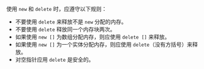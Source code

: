 使用 `new` 和 `delete` 时，应遵守以下规则：

+ 不要使用 `delete` 来释放不是 `new` 分配的内存。
+ 不要使用 `delete` 释放同一个内存块两次。
+ 如果使用 `new []` 为数组分配内存，则应使用 `delete []` 来释放。
+ 如果使用 `new []` 为一个实体分配内存，则应使用 `delete`（没有方括号）来释放。
+ 对空指针应用 `delete` 是安全的。